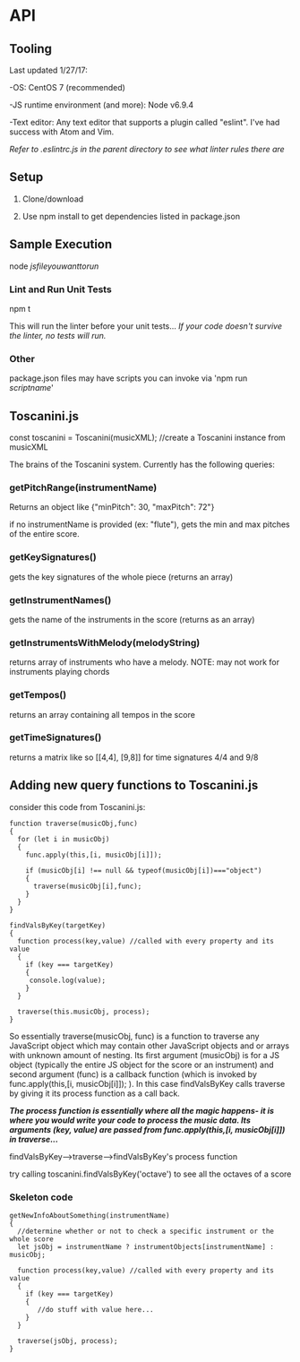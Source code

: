 # API

## Tooling

Last updated 1/27/17:

-OS: CentOS 7 (recommended)

-JS runtime environment (and more): Node v6.9.4

-Text editor: Any text editor that supports a plugin called "eslint". I've had success with Atom and Vim.

_Refer to .eslintrc.js in the parent directory to see what linter rules there are_
## Setup
1) Clone/download

2) Use npm install to get dependencies listed in package.json

## Sample Execution 
 node _jsfileyouwanttorun_
 
### Lint and Run Unit Tests 
 npm t
 
 This will run the linter before your unit tests...
 *If your code doesn't survive the linter, no tests will run.*

### Other
 package.json files may have scripts you can invoke via 'npm run _scriptname_'
 
## Toscanini.js
const toscanini = Toscanini(musicXML); //create a Toscanini instance from musicXML

The brains of the Toscanini system. Currently has the following queries:

### getPitchRange(instrumentName)
Returns an object like {"minPitch": 30, "maxPitch": 72"} 

if no instrumentName is provided (ex: "flute"), gets the min and max pitches of the entire score.

### getKeySignatures()
gets the key signatures of the whole piece (returns an array)

### getInstrumentNames()
gets the name of the instruments in the score (returns as an array)
  
### getInstrumentsWithMelody(melodyString)
returns array of instruments who have a melody. NOTE: may not work for instruments playing chords

### getTempos()
returns an array containing all tempos in the score

### getTimeSignatures()
returns a matrix like so [[4,4], [9,8]] for time signatures 4/4 and 9/8

## Adding new query functions to Toscanini.js
consider this code from Toscanini.js:

    function traverse(musicObj,func)
    {
      for (let i in musicObj)
      {
        func.apply(this,[i, musicObj[i]]);

        if (musicObj[i] !== null && typeof(musicObj[i])==="object")
        {
          traverse(musicObj[i],func);
        }
      }
    }

    findValsByKey(targetKey)
    {
      function process(key,value) //called with every property and its value
      {
        if (key === targetKey) 
        { 
         console.log(value);
        }
      }

      traverse(this.musicObj, process);
    }
    
So essentially traverse(musicObj, func) is a function to traverse any JavaScript object which may contain other JavaScript objects and or arrays with unknown amount of nesting. Its first argument (musicObj) is for a JS object (typically the entire JS object for the score or an instrument) and second argument (func) is a callback function (which is invoked by func.apply(this,[i, musicObj[i]]); ). In this case findValsByKey calls traverse by giving it its process function as a call back. 

***The process function is essentially where all the magic happens- it is where you would write your code to process the music data. Its arguments (key, value) are passed from func.apply(this,[i, musicObj[i]]) in traverse...***

findValsByKey-->traverse-->findValsByKey's process function

try calling toscanini.findValsByKey('octave') to see all the octaves of a score

### Skeleton code
    getNewInfoAboutSomething(instrumentName)
    {
      //determine whether or not to check a specific instrument or the whole score
      let jsObj = instrumentName ? instrumentObjects[instrumentName] : musicObj;

      function process(key,value) //called with every property and its value
      {
        if (key === targetKey) 
        {
           //do stuff with value here...
        }
      }

      traverse(jsObj, process);
    }
